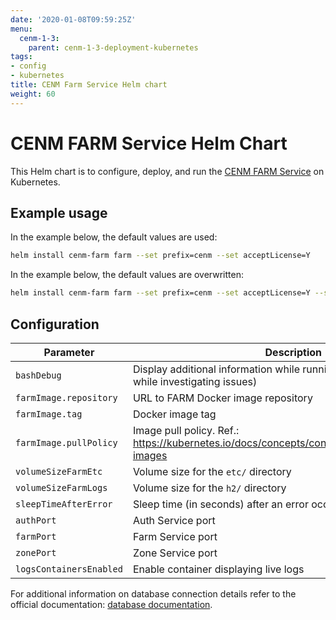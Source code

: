 ```yaml
---
date: '2020-01-08T09:59:25Z'
menu:
  cenm-1-3:
    parent: cenm-1-3-deployment-kubernetes
tags:
- config
- kubernetes
title: CENM Farm Service Helm chart
weight: 60
---
```


# CENM FARM Service Helm Chart

This Helm chart is to configure, deploy, and run the [CENM FARM Service](gateway-service.md) on Kubernetes.

## Example usage

In the example below, the default values are used:

```bash
helm install cenm-farm farm --set prefix=cenm --set acceptLicense=Y
```

In the example below, the default values are overwritten:

```bash
helm install cenm-farm farm --set prefix=cenm --set acceptLicense=Y --set volumeSizeFarmLogs=5Gi
```

## Configuration

| Parameter                     | Description                                              | Default value         |
| ----------------------------- | -------------------------------------------------------- | --------------------- |
| `bashDebug`                   | Display additional information while running bash scripts (useful while investigating issues) | `false` |
| `farmImage.repository`        | URL to FARM Docker image repository                      | `acrcenm.azurecr.io/auth/auth` |
| `farmImage.tag`               | Docker image tag | `1.3` |
| `farmImage.pullPolicy`        | Image pull policy. Ref.: https://kubernetes.io/docs/concepts/containers/images/#updating-images | `Always` |
| `volumeSizeFarmEtc`           | Volume size for the `etc/` directory | `1Gi` |
| `volumeSizeFarmLogs`          | Volume size for the `h2/` directory | `5Gi` |
| `sleepTimeAfterError`         | Sleep time (in seconds) after an error occurred | `120` |
| `authPort`                    | Auth Service port | `8081` |
| `farmPort`                    | Farm Service port | `8080` |
| `zonePort`                    | Zone Service port | `12345` |
| `logsContainersEnabled`       | Enable container displaying live logs | `true`

For additional information on database connection details refer to the official documentation: [database documentation](config-database.md).
